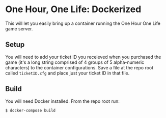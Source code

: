 # One Hour, One Life: Dockerized

This will let you easily bring up a container running the One Hour One Life game server.

## Setup

You will need to add your ticket ID you receieved when you purchased the game (it's a long string comprised of 4 groups of 5 alpha-numeric characters) to the container configurations.  Save a file at the repo root called `ticketID.cfg` and place just your ticket ID in that file.

## Build

You will need Docker installed.  From the repo root run:

`$ docker-compose build`
